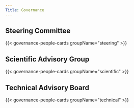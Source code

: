 ```yaml
---
Title: Governance
---
```


## Steering Committee

{{< governance-people-cards groupName="steering" >}}

## Scientific Advisory Group

{{< governance-people-cards groupName="scientific" >}}

## Technical Advisory Board

{{< governance-people-cards groupName="technical" >}}

